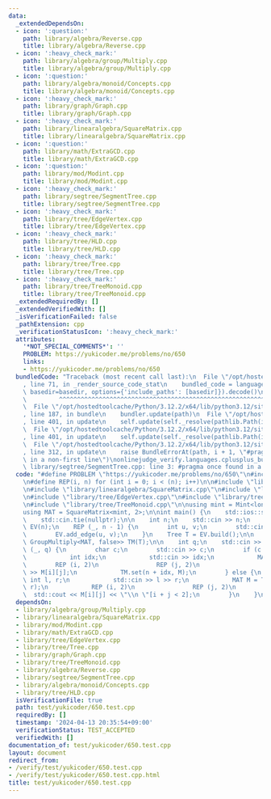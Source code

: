 ```yaml
---
data:
  _extendedDependsOn:
  - icon: ':question:'
    path: library/algebra/Reverse.cpp
    title: library/algebra/Reverse.cpp
  - icon: ':heavy_check_mark:'
    path: library/algebra/group/Multiply.cpp
    title: library/algebra/group/Multiply.cpp
  - icon: ':question:'
    path: library/algebra/monoid/Concepts.cpp
    title: library/algebra/monoid/Concepts.cpp
  - icon: ':heavy_check_mark:'
    path: library/graph/Graph.cpp
    title: library/graph/Graph.cpp
  - icon: ':heavy_check_mark:'
    path: library/linearalgebra/SquareMatrix.cpp
    title: library/linearalgebra/SquareMatrix.cpp
  - icon: ':question:'
    path: library/math/ExtraGCD.cpp
    title: library/math/ExtraGCD.cpp
  - icon: ':question:'
    path: library/mod/Modint.cpp
    title: library/mod/Modint.cpp
  - icon: ':heavy_check_mark:'
    path: library/segtree/SegmentTree.cpp
    title: library/segtree/SegmentTree.cpp
  - icon: ':heavy_check_mark:'
    path: library/tree/EdgeVertex.cpp
    title: library/tree/EdgeVertex.cpp
  - icon: ':heavy_check_mark:'
    path: library/tree/HLD.cpp
    title: library/tree/HLD.cpp
  - icon: ':heavy_check_mark:'
    path: library/tree/Tree.cpp
    title: library/tree/Tree.cpp
  - icon: ':heavy_check_mark:'
    path: library/tree/TreeMonoid.cpp
    title: library/tree/TreeMonoid.cpp
  _extendedRequiredBy: []
  _extendedVerifiedWith: []
  _isVerificationFailed: false
  _pathExtension: cpp
  _verificationStatusIcon: ':heavy_check_mark:'
  attributes:
    '*NOT_SPECIAL_COMMENTS*': ''
    PROBLEM: https://yukicoder.me/problems/no/650
    links:
    - https://yukicoder.me/problems/no/650
  bundledCode: "Traceback (most recent call last):\n  File \"/opt/hostedtoolcache/Python/3.12.2/x64/lib/python3.12/site-packages/onlinejudge_verify/documentation/build.py\"\
    , line 71, in _render_source_code_stat\n    bundled_code = language.bundle(stat.path,\
    \ basedir=basedir, options={'include_paths': [basedir]}).decode()\n          \
    \         ^^^^^^^^^^^^^^^^^^^^^^^^^^^^^^^^^^^^^^^^^^^^^^^^^^^^^^^^^^^^^^^^^^^^^^^^^^^^^^^^^\n\
    \  File \"/opt/hostedtoolcache/Python/3.12.2/x64/lib/python3.12/site-packages/onlinejudge_verify/languages/cplusplus.py\"\
    , line 187, in bundle\n    bundler.update(path)\n  File \"/opt/hostedtoolcache/Python/3.12.2/x64/lib/python3.12/site-packages/onlinejudge_verify/languages/cplusplus_bundle.py\"\
    , line 401, in update\n    self.update(self._resolve(pathlib.Path(included), included_from=path))\n\
    \  File \"/opt/hostedtoolcache/Python/3.12.2/x64/lib/python3.12/site-packages/onlinejudge_verify/languages/cplusplus_bundle.py\"\
    , line 401, in update\n    self.update(self._resolve(pathlib.Path(included), included_from=path))\n\
    \  File \"/opt/hostedtoolcache/Python/3.12.2/x64/lib/python3.12/site-packages/onlinejudge_verify/languages/cplusplus_bundle.py\"\
    , line 312, in update\n    raise BundleErrorAt(path, i + 1, \"#pragma once found\
    \ in a non-first line\")\nonlinejudge_verify.languages.cplusplus_bundle.BundleErrorAt:\
    \ library/segtree/SegmentTree.cpp: line 3: #pragma once found in a non-first line\n"
  code: "#define PROBLEM \"https://yukicoder.me/problems/no/650\"\n#include <bits/stdc++.h>\n\
    \n#define REP(i, n) for (int i = 0; i < (n); i++)\n\n#include \"library/algebra/group/Multiply.cpp\"\
    \n#include \"library/linearalgebra/SquareMatrix.cpp\"\n#include \"library/mod/Modint.cpp\"\
    \n#include \"library/tree/EdgeVertex.cpp\"\n#include \"library/tree/Tree.cpp\"\
    \n#include \"library/tree/TreeMonoid.cpp\"\n\nusing mint = Mint<long long, 1000'000'007>;\n\
    using MAT = SquareMatrix<mint, 2>;\n\nint main() {\n    std::ios::sync_with_stdio(false);\n\
    \    std::cin.tie(nullptr);\n\n    int n;\n    std::cin >> n;\n    EdgeVertex\
    \ EV(n);\n    REP (_, n - 1) {\n        int u, v;\n        std::cin >> u >> v;\n\
    \        EV.add_edge(u, v);\n    }\n    Tree T = EV.build();\n\n    TreeMonoid<Tree,\
    \ GroupMultiply<MAT, false>> TM(T);\n\n    int q;\n    std::cin >> q;\n    REP\
    \ (_, q) {\n        char c;\n        std::cin >> c;\n        if (c == 'x') {\n\
    \            int idx;\n            std::cin >> idx;\n            MAT M;\n    \
    \        REP (i, 2)\n                REP (j, 2)\n                    std::cin\
    \ >> M[i][j];\n            TM.set(n + idx, M);\n        } else {\n           \
    \ int l, r;\n            std::cin >> l >> r;\n            MAT M = TM.path_prod(l,\
    \ r);\n            REP (i, 2)\n                REP (j, 2)\n                  \
    \  std::cout << M[i][j] << \"\\n \"[i + j < 2];\n        }\n    }\n}\n"
  dependsOn:
  - library/algebra/group/Multiply.cpp
  - library/linearalgebra/SquareMatrix.cpp
  - library/mod/Modint.cpp
  - library/math/ExtraGCD.cpp
  - library/tree/EdgeVertex.cpp
  - library/tree/Tree.cpp
  - library/graph/Graph.cpp
  - library/tree/TreeMonoid.cpp
  - library/algebra/Reverse.cpp
  - library/segtree/SegmentTree.cpp
  - library/algebra/monoid/Concepts.cpp
  - library/tree/HLD.cpp
  isVerificationFile: true
  path: test/yukicoder/650.test.cpp
  requiredBy: []
  timestamp: '2024-04-13 20:35:54+09:00'
  verificationStatus: TEST_ACCEPTED
  verifiedWith: []
documentation_of: test/yukicoder/650.test.cpp
layout: document
redirect_from:
- /verify/test/yukicoder/650.test.cpp
- /verify/test/yukicoder/650.test.cpp.html
title: test/yukicoder/650.test.cpp
---
```

